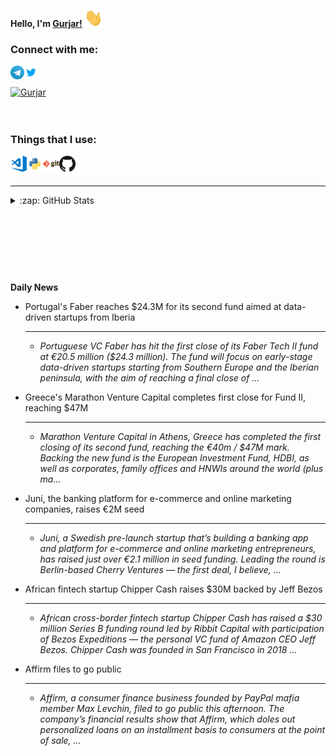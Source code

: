 #### Hello, I'm [Gurjar!](https://GurjarKing.github.io) <img src="https://raw.githubusercontent.com/ABSphreak/ABSphreak/master/gifs/Hi.gif" width="30px"></h2>


### Connect with me:

[<img align="left" alt="Gurjar | Telegram" width="22px" src="https://raw.githubusercontent.com/github/explore/80688e429a7d4ef2fca1e82350fe8e3517d3494d/topics/telegram/telegram.png" />][Telegram]
[<img align="left" alt="Gurjar | Twitter" width="22px" src="https://raw.githubusercontent.com/github/explore/80688e429a7d4ef2fca1e82350fe8e3517d3494d/topics/twitter/twitter.png" />][Twitter]
<br >
<br >
<a href="https://github.com/GurjarKing"><img src="https://komarev.com/ghpvc/?username=GurjarKing" alt="Gurjar" /></a> <br />
<br />
<br />
<!-- <br >

![](https://visitor-badge.glitch.me/badge?page_id=GurjarKing)

<br /> -->

### Things that I use:

[<img align="left" alt="Visual Studio Code" width="26px" src="https://raw.githubusercontent.com/github/explore/80688e429a7d4ef2fca1e82350fe8e3517d3494d/topics/visual-studio-code/visual-studio-code.png" />][VSCode]
[<img align="left" alt="Python" width="26px" src="https://raw.githubusercontent.com/github/explore/80688e429a7d4ef2fca1e82350fe8e3517d3494d/topics/python/python.png" />][Python]
[<img align="left" alt="Git" width="26px" src="https://raw.githubusercontent.com/github/explore/80688e429a7d4ef2fca1e82350fe8e3517d3494d/topics/git/git.png" />][Git]
[<img align="left" alt="GitHub" width="26px" src="https://raw.githubusercontent.com/github/explore/78df643247d429f6cc873026c0622819ad797942/topics/github/github.png" />][Github]

<br />
<br />

---
<details>
  <summary>:zap: GitHub Stats</summary>

<img align="left" alt="Gurjar's Github Stats" src="https://github-readme-stats.vercel.app/api?username=GurjarKing&show_icons=true&hide_border=true&count_private=true&include_all_commit=true&theme=algolia" />

</details>

<!-- ### 🔔 My latest tweet
<a href="https://twitter.com/Gurjar_King43" target="_blank">
	<img src="https://github.com/GurjarKing/GurjarKing/raw/master/tweet.png" width="70%" align="center" alt="Click to view on Twitter" title="My latest tweet, as an image"/>
</a> -->
<br>

<pre>

</pre>

<!-- **Quote of the hour:**

{qoth}

~ {qoth_author}
<pre>

</pre> -->
<br>
<pre>


</pre>
<strong>Daily News</strong>
  
  - Portugal's Faber reaches $24.3M for its second fund aimed at data-driven startups from Iberia
     <hr/>
     
      - *Portuguese VC Faber has hit the first close of its Faber Tech II fund at €20.5 million ($24.3 million). The fund will focus on early-stage data-driven startups starting from Southern Europe and the Iberian peninsula, with the aim of reaching a final close of …*
     
  - Greece's Marathon Venture Capital completes first close for Fund II, reaching $47M
      <hr/>
      
      - *Marathon Venture Capital in Athens, Greece has completed the first closing of its second fund, reaching the €40m / $47M mark. Backing the new fund is the European Investment Fund, HDBI, as well as corporates, family offices and HNWIs around the world (plus ma…*
      
  - Juni, the banking platform for e-commerce and online marketing companies, raises €2M seed
      <hr/>
      
      - *Juni, a Swedish pre-launch startup that’s building a banking app and platform for e-commerce and online marketing entrepreneurs, has raised just over €2.1 million in seed funding. Leading the round is Berlin-based Cherry Ventures — the first deal, I believe, …*
      
  - African fintech startup Chipper Cash raises $30M backed by Jeff Bezos
      <hr/>
      
      - *African cross-border fintech startup Chipper Cash has raised a $30 million Series B funding round led by Ribbit Capital with participation of Bezos Expeditions — the personal VC fund of Amazon CEO Jeff Bezos. Chipper Cash was founded in San Francisco in 2018 …*
       
  - Affirm files to go public
      <hr/>
       
       - *Affirm, a consumer finance business founded by PayPal mafia member Max Levchin, filed to go public this afternoon. The company’s financial results show that Affirm, which doles out personalized loans on an installment basis to consumers at the point of sale, …*
      

<br />

[VSCode]: https://code.visualstudio.com/
[Python]: https://www.python.org/
[Git]: https://git-scm.com/
[Github]: https://github.com/
[Telegram]: https://t.me/Gurjar_King/
[Twitter]: https://twitter.com/Gurjar_King43/
